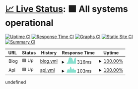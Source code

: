 # [📈 Live Status](https://melodyover.github.io/upptime): <!--live status--> **🟩 All systems operational**

[![Uptime CI](https://github.com/melodyover/upptime/workflows/Uptime%20CI/badge.svg)](https://github.com/melodyover/upptime/actions?query=workflow%3A%22Uptime+CI%22)
[![Response Time CI](https://github.com/melodyover/upptime/workflows/Response%20Time%20CI/badge.svg)](https://github.com/melodyover/upptime/actions?query=workflow%3A%22Response+Time+CI%22)
[![Graphs CI](https://github.com/melodyover/upptime/workflows/Graphs%20CI/badge.svg)](https://github.com/melodyover/upptime/actions?query=workflow%3A%22Graphs+CI%22)
[![Static Site CI](https://github.com/melodyover/upptime/workflows/Static%20Site%20CI/badge.svg)](https://github.com/melodyover/upptime/actions?query=workflow%3A%22Static+Site+CI%22)
[![Summary CI](https://github.com/melodyover/upptime/workflows/Summary%20CI/badge.svg)](https://github.com/melodyover/upptime/actions?query=workflow%3A%22Summary+CI%22)

<!--start: status pages-->
<!-- This summary is generated by Upptime (https://github.com/upptime/upptime) -->
<!-- Do not edit this manually, your changes will be overwritten -->
<!-- prettier-ignore -->
| URL | Status | History | Response Time | Uptime |
| --- | ------ | ------- | ------------- | ------ |
| <img alt="" src="https://icons.duckduckgo.com/ip3/null.ico" height="13"> Blog | 🟩 Up | [blog.yml](https://github.com/melodyover/upptime/commits/HEAD/history/blog.yml) | <details><summary><img alt="Response time graph" src="./graphs/blog/response-time-week.png" height="20"> 316ms</summary><br><a href="https://melodyover.github.io/upptime/history/blog"><img alt="Response time 430" src="https://img.shields.io/endpoint?url=https%3A%2F%2Fraw.githubusercontent.com%2Fmelodyover%2Fupptime%2FHEAD%2Fapi%2Fblog%2Fresponse-time.json"></a><br><a href="https://melodyover.github.io/upptime/history/blog"><img alt="24-hour response time 231" src="https://img.shields.io/endpoint?url=https%3A%2F%2Fraw.githubusercontent.com%2Fmelodyover%2Fupptime%2FHEAD%2Fapi%2Fblog%2Fresponse-time-day.json"></a><br><a href="https://melodyover.github.io/upptime/history/blog"><img alt="7-day response time 316" src="https://img.shields.io/endpoint?url=https%3A%2F%2Fraw.githubusercontent.com%2Fmelodyover%2Fupptime%2FHEAD%2Fapi%2Fblog%2Fresponse-time-week.json"></a><br><a href="https://melodyover.github.io/upptime/history/blog"><img alt="30-day response time 311" src="https://img.shields.io/endpoint?url=https%3A%2F%2Fraw.githubusercontent.com%2Fmelodyover%2Fupptime%2FHEAD%2Fapi%2Fblog%2Fresponse-time-month.json"></a><br><a href="https://melodyover.github.io/upptime/history/blog"><img alt="1-year response time 430" src="https://img.shields.io/endpoint?url=https%3A%2F%2Fraw.githubusercontent.com%2Fmelodyover%2Fupptime%2FHEAD%2Fapi%2Fblog%2Fresponse-time-year.json"></a></details> | <details><summary><a href="https://melodyover.github.io/upptime/history/blog">100.00%</a></summary><a href="https://melodyover.github.io/upptime/history/blog"><img alt="All-time uptime 87.08%" src="https://img.shields.io/endpoint?url=https%3A%2F%2Fraw.githubusercontent.com%2Fmelodyover%2Fupptime%2FHEAD%2Fapi%2Fblog%2Fuptime.json"></a><br><a href="https://melodyover.github.io/upptime/history/blog"><img alt="24-hour uptime 100.00%" src="https://img.shields.io/endpoint?url=https%3A%2F%2Fraw.githubusercontent.com%2Fmelodyover%2Fupptime%2FHEAD%2Fapi%2Fblog%2Fuptime-day.json"></a><br><a href="https://melodyover.github.io/upptime/history/blog"><img alt="7-day uptime 100.00%" src="https://img.shields.io/endpoint?url=https%3A%2F%2Fraw.githubusercontent.com%2Fmelodyover%2Fupptime%2FHEAD%2Fapi%2Fblog%2Fuptime-week.json"></a><br><a href="https://melodyover.github.io/upptime/history/blog"><img alt="30-day uptime 97.64%" src="https://img.shields.io/endpoint?url=https%3A%2F%2Fraw.githubusercontent.com%2Fmelodyover%2Fupptime%2FHEAD%2Fapi%2Fblog%2Fuptime-month.json"></a><br><a href="https://melodyover.github.io/upptime/history/blog"><img alt="1-year uptime 87.08%" src="https://img.shields.io/endpoint?url=https%3A%2F%2Fraw.githubusercontent.com%2Fmelodyover%2Fupptime%2FHEAD%2Fapi%2Fblog%2Fuptime-year.json"></a></details>
| <img alt="" src="https://icons.duckduckgo.com/ip3/null.ico" height="13"> Api | 🟩 Up | [api.yml](https://github.com/melodyover/upptime/commits/HEAD/history/api.yml) | <details><summary><img alt="Response time graph" src="./graphs/api/response-time-week.png" height="20"> 103ms</summary><br><a href="https://melodyover.github.io/upptime/history/api"><img alt="Response time 117" src="https://img.shields.io/endpoint?url=https%3A%2F%2Fraw.githubusercontent.com%2Fmelodyover%2Fupptime%2FHEAD%2Fapi%2Fapi%2Fresponse-time.json"></a><br><a href="https://melodyover.github.io/upptime/history/api"><img alt="24-hour response time 108" src="https://img.shields.io/endpoint?url=https%3A%2F%2Fraw.githubusercontent.com%2Fmelodyover%2Fupptime%2FHEAD%2Fapi%2Fapi%2Fresponse-time-day.json"></a><br><a href="https://melodyover.github.io/upptime/history/api"><img alt="7-day response time 103" src="https://img.shields.io/endpoint?url=https%3A%2F%2Fraw.githubusercontent.com%2Fmelodyover%2Fupptime%2FHEAD%2Fapi%2Fapi%2Fresponse-time-week.json"></a><br><a href="https://melodyover.github.io/upptime/history/api"><img alt="30-day response time 117" src="https://img.shields.io/endpoint?url=https%3A%2F%2Fraw.githubusercontent.com%2Fmelodyover%2Fupptime%2FHEAD%2Fapi%2Fapi%2Fresponse-time-month.json"></a><br><a href="https://melodyover.github.io/upptime/history/api"><img alt="1-year response time 117" src="https://img.shields.io/endpoint?url=https%3A%2F%2Fraw.githubusercontent.com%2Fmelodyover%2Fupptime%2FHEAD%2Fapi%2Fapi%2Fresponse-time-year.json"></a></details> | <details><summary><a href="https://melodyover.github.io/upptime/history/api">100.00%</a></summary><a href="https://melodyover.github.io/upptime/history/api"><img alt="All-time uptime 100.00%" src="https://img.shields.io/endpoint?url=https%3A%2F%2Fraw.githubusercontent.com%2Fmelodyover%2Fupptime%2FHEAD%2Fapi%2Fapi%2Fuptime.json"></a><br><a href="https://melodyover.github.io/upptime/history/api"><img alt="24-hour uptime 100.00%" src="https://img.shields.io/endpoint?url=https%3A%2F%2Fraw.githubusercontent.com%2Fmelodyover%2Fupptime%2FHEAD%2Fapi%2Fapi%2Fuptime-day.json"></a><br><a href="https://melodyover.github.io/upptime/history/api"><img alt="7-day uptime 100.00%" src="https://img.shields.io/endpoint?url=https%3A%2F%2Fraw.githubusercontent.com%2Fmelodyover%2Fupptime%2FHEAD%2Fapi%2Fapi%2Fuptime-week.json"></a><br><a href="https://melodyover.github.io/upptime/history/api"><img alt="30-day uptime 100.00%" src="https://img.shields.io/endpoint?url=https%3A%2F%2Fraw.githubusercontent.com%2Fmelodyover%2Fupptime%2FHEAD%2Fapi%2Fapi%2Fuptime-month.json"></a><br><a href="https://melodyover.github.io/upptime/history/api"><img alt="1-year uptime 100.00%" src="https://img.shields.io/endpoint?url=https%3A%2F%2Fraw.githubusercontent.com%2Fmelodyover%2Fupptime%2FHEAD%2Fapi%2Fapi%2Fuptime-year.json"></a></details>

<!--end: status pages-->undefined
